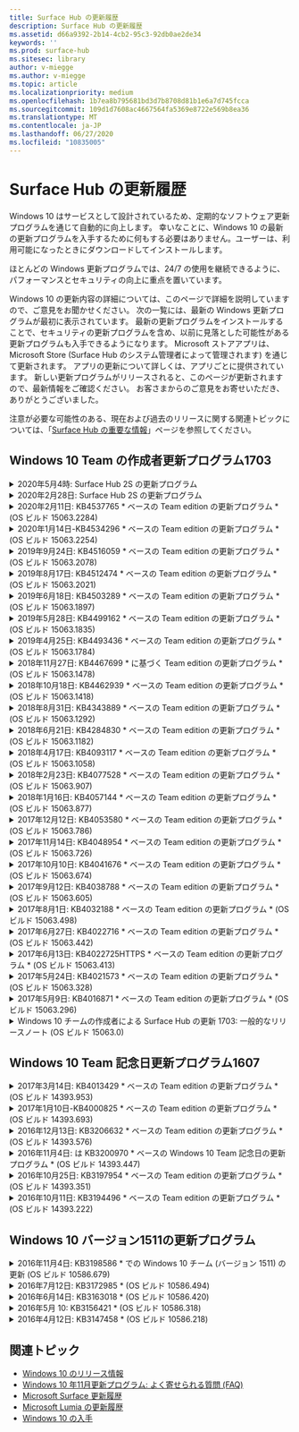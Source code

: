 ```yaml
---
title: Surface Hub の更新履歴
description: Surface Hub の更新履歴
ms.assetid: d66a9392-2b14-4cb2-95c3-92db0ae2de34
keywords: ''
ms.prod: surface-hub
ms.sitesec: library
author: v-miegge
ms.author: v-miegge
ms.topic: article
ms.localizationpriority: medium
ms.openlocfilehash: 1b7ea8b795681bd3d7b8708d81b1e6a7d745fcca
ms.sourcegitcommit: 109d1d7608ac4667564fa5369e8722e569b8ea36
ms.translationtype: MT
ms.contentlocale: ja-JP
ms.lasthandoff: 06/27/2020
ms.locfileid: "10835005"
---
```

# Surface Hub の更新履歴

Windows 10 はサービスとして設計されているため、定期的なソフトウェア更新プログラムを通じて自動的に向上します。 幸いなことに、Windows 10 の最新の更新プログラムを入手するために何もする必要はありません。ユーザーは、利用可能になったときにダウンロードしてインストールします。

ほとんどの Windows 更新プログラムでは、24/7 の使用を継続できるように、パフォーマンスとセキュリティの向上に重点を置いています。

Windows 10 の更新内容の詳細については、このページで詳細を説明していますので、ご意見をお聞かせください。 次の一覧には、最新の Windows 更新プログラムが最初に表示されています。 最新の更新プログラムをインストールすることで、セキュリティの更新プログラムを含め、以前に見落とした可能性がある更新プログラムも入手できるようになります。 Microsoft ストアアプリは、Microsoft Store (Surface Hub のシステム管理者によって管理されます) を通じて更新されます。 アプリの更新について詳しくは、アプリごとに提供されています。
新しい更新プログラムがリリースされると、このページが更新されますので、最新情報をご確認ください。 お客さまからのご意見をお寄せいただき、ありがとうございました。

注意が必要な可能性のある、現在および過去のリリースに関する関連トピックについては、「[Surface Hub の重要な情報](https://support.microsoft.com/products/surface-devices/surface-hub)」ページを参照してください。

## Windows 10 Team の作成者更新プログラム1703

<details>
<summary>2020年5月4時: Surface Hub 2S の更新プログラム</summary>

この更新プログラムは Surface Hub 2S に固有のものであり、以下に示すドライバーとファームウェアの更新プログラムを提供しています。

* Surface USB オーディオドライバー-15.3.6.0
  * 双方向オーディオのパフォーマンスを向上させます。
* Intel (R) audio driver の表示-10.27.0.5
  * 画面共有のシナリオが改善されました。
* Intel (R) グラフィックスドライバー-26.20.100.7263
  * システムの安定性が向上します。
* Surface System ドライバー-1.7.139.0
  * システムの安定性が向上します。
* Surface SMC ファームウェア更新-1.176.139.0
  * システムの安定性が向上します。
</details>

<details>
<summary>2020年2月28日: Surface Hub 2S の更新プログラム</summary>

この更新プログラムは Surface Hub 2S に固有のものであり、以下に示すドライバーとファームウェアの更新プログラムを提供しています。

* Surface Integration driver-13.46.139.0 
  * ディスプレイの明るさのシナリオを向上させます。
* Intel (R) マネジメントエンジンインターフェイスドライバー-1914.12.0.1256
  * システムの安定性が向上します。
* Surface SMC ファームウェア更新-1.161.139.0
  * ペンのバッテリーパフォーマンスが向上しました。
* Surface UEFI 更新-694.2938.768.0
  * システムの安定性が向上します。
</details>

<details>
<summary>2020年2月11日: KB4537765 * ベースの Team edition の更新プログラム * (OS ビルド 15063.2284)</summary>

Surface Hub のこの更新プログラムには、品質の改善とセキュリティの修正が含まれています。 Surface Hub の主要な更新プログラムには、 [Windows 10 の更新履歴](https://support.microsoft.com/help/4018124/windows-10-update-history)でまだ記載されていません。次のようなものがあります。

* Skype for Business の通話中に、他の参加者が Hub の2S を適切に聞こえることができない問題を解決します。
* Surface Hub 上のアラビア語、ヘブライ語、その他の RTL 言語使用シナリオの信頼性が向上しました。

デバイスの機能とサービスを有効または無効にするには、 [Surface Hub 管理者ガイド](https://docs.microsoft.com/surface-hub/)を参照してください。
*[KB4537765](https://support.microsoft.com/help/4537765)
</details>

<details>
<summary>2020年1月14日-KB4534296 * ベースの Team edition の更新プログラム * (OS ビルド 15063.2254)</summary>

Surface Hub のこの更新プログラムには、品質の改善とセキュリティの修正が含まれています。 Surface Hub の主要な更新プログラムには、 [Windows 10 の更新履歴](https://support.microsoft.com/help/4018124/windows-10-update-history)でまだ記載されていません。次のようなものがあります。

* Microsoft Surface Hub 2S のログ収集の問題に対処します。

デバイスの機能とサービスを有効または無効にするには、 [Surface Hub 管理者ガイド](https://docs.microsoft.com/surface-hub/)を参照してください。
*[KB4534296](https://support.microsoft.com/help/4534296)
</details>

<details>
<summary>2019年9月24日: KB4516059 * ベースの Team edition の更新プログラム * (OS ビルド 15063.2078)</summary>

Surface Hub のこの更新プログラムには、品質の改善とセキュリティの修正が含まれています。 Surface Hub の主要な更新プログラムには、 [Windows 10 の更新履歴](https://support.microsoft.com/help/4018124/windows-10-update-history)でまだ記載されていません。次のようなものがあります。

 * 回復オプションを正確に反映するには、Surface Hub の 2S Recovery 設定ページに更新します。
 * Surface Hub の [ようこそ] 画面に更新して、デバイスの recognizability を改善します。
 * Windows Team Edition shell の背景が正しく表示されない問題に対処しました。
 * MDM ポリシーを使用して構成すると、[スタート] メニューレイアウトの常設で問題が解決されました。
 * 内部の web サイトを参照するときに発生する Microsoft Edge の問題が修正されました。
 * 全画面表示モードでプレゼンテーションを行うと、Skype for Business の問題が修正されました。

デバイスの機能とサービスを有効または無効にするには、 [Surface Hub 管理者ガイド](https://docs.microsoft.com/surface-hub/)を参照してください。
*[KB4503289](https://support.microsoft.com/help/4503289)
</details>

<details>
<summary>2019年8月17日: KB4512474 * ベースの Team edition の更新プログラム * (OS ビルド 15063.2021)</summary>

Surface Hub のこの更新プログラムには、品質の改善とセキュリティの修正が含まれています。 Surface Hub の主要な更新プログラムには、 [Windows 10 の更新履歴](https://support.microsoft.com/help/4018124/windows-10-update-history)でまだ記載されていません。次のようなものがあります。

 * ハブ2S でのビデオの既定の設定が [複製] モードになっていることを確認します。
 * Surface Hub でのアラビア語の言語使用シナリオの信頼性が向上しました。

デバイスの機能とサービスを有効または無効にするには、 [Surface Hub 管理者ガイド](https://docs.microsoft.com/surface-hub/)を参照してください。
*[KB4503289](https://support.microsoft.com/help/4503289)
 </details>

<details>
<summary>2019年6月18日: KB4503289 * ベースの Team edition の更新プログラム * (OS ビルド 15063.1897)</summary>

Surface Hub のこの更新プログラムには、品質の改善とセキュリティの修正が含まれています。 Surface Hub の主要な更新プログラムには、 [Windows 10 の更新履歴](https://support.microsoft.com/help/4018124/windows-10-update-history)でまだ記載されていません。次のようなものがあります。

* ユーザーが Azure Active Directory アカウントを使用して Microsoft Surface Hub デバイスにサインインできない問題に対処します。 この問題は、前回のセッションが正常に終了しなかったために発生します。
* Device account のセットアップシナリオでの、id プロバイダーと Exchange への TLS 1.2 接続のサポートを追加します。
* ハブ2S のハードウェア診断アプリの信頼性を向上させるための修正プログラム。 
* ハブ2S での初回実行のセットアップエクスペリエンスの一貫性を高めるために修正しました。 

デバイスの機能とサービスを有効または無効にするには、 [Surface Hub 管理者ガイド](https://docs.microsoft.com/surface-hub/)を参照してください。
*[KB4503289](https://support.microsoft.com/help/4503289)
</details>

<details>
<summary>2019年5月28日: KB4499162 * ベースの Team edition の更新プログラム * (OS ビルド 15063.1835)</summary>

Surface Hub のこの更新プログラムには、品質の改善とセキュリティの修正が含まれています。 Surface Hub の主要な更新プログラムには、 [Windows 10 の更新履歴](https://support.microsoft.com/help/4018124/windows-10-update-history)でまだ記載されていません。次のようなものがあります。

* "デバイスアカウントの資格情報を使用する" 機能が有効になった後、Surface Hub ユーザーにプロキシ資格情報の入力を求めるメッセージが表示されないようにします。
* 音声/ビデオが正しいプロキシを使用していないために、Skype 接続が定期的に失敗する問題を解決します。
* Skype for Business の TLS 1.2 のサポートを追加します。
* Skype サーバーの TLS 1.0 または TLS 1.1 が無効になっている場合に、Skype クライアントの SIP 接続の失敗を解決します。

デバイスの機能とサービスを有効または無効にするには、 [Surface Hub 管理者ガイド](https://docs.microsoft.com/surface-hub/)を参照してください。
*[KB4499162](https://support.microsoft.com/help/4499162)
</details>

<details>
<summary>2019年4月25日: KB4493436 * ベースの Team edition の更新プログラム * (OS ビルド 15063.1784)</summary>

Surface Hub のこの更新プログラムには、品質の改善とセキュリティの修正が含まれています。 Surface Hub の主要な更新プログラムには、 [Windows 10 の更新履歴](https://support.microsoft.com/help/4018124/windows-10-update-history)でまだ記載されていません。次のようなものがあります。

* Surface Hub に接続されている一部の USB デバイスで、ビデオと音声の同期の問題を解決します。

デバイスの機能とサービスを有効または無効にするには、 [Surface Hub 管理者ガイド](https://docs.microsoft.com/surface-hub/)を参照してください。
*[KB4493436](https://support.microsoft.com/help/4493436)
</details>

<details>
<summary>2018年11月27日: KB4467699 * に基づく Team edition の更新プログラム * (OS ビルド 15063.1478)</summary>

Surface Hub のこの更新プログラムには、品質の改善とセキュリティの修正が含まれています。 Surface Hub の主要な更新プログラムには、 [Windows 10 の更新履歴](https://support.microsoft.com/help/4018124/windows-10-update-history)でまだ記載されていません。次のようなものがあります。

* 一部のユーザーが "自分の会議とファイル" にサインインできない問題を解決します。

デバイスの機能とサービスを有効または無効にするには、 [Surface Hub 管理者ガイド](https://docs.microsoft.com/surface-hub/)を参照してください。
*[KBKB4467699](https://support.microsoft.com/help/KB4467699)
</details>

<details>
<summary>2018年10月18日: KB4462939 * ベースの Team edition の更新プログラム * (OS ビルド 15063.1418)</summary>

Surface Hub のこの更新プログラムには、品質の改善とセキュリティの修正が含まれています。 Surface Hub の主要な更新プログラムには、 [Windows 10 の更新履歴](https://support.microsoft.com/help/4018124/windows-10-update-history)でまだ記載されていません。次のようなものがあります。

* Skype for Business の修正: 
  * スリープ状態から再開するときの Skype for Business の接続の問題を解決します
  * デバイスがインターネットに接続されているときに、Skype for Business ネットワーク接続の問題を解決します
  * ディレクトリからユーザーを検索しているときに、Skype for Business のクラッシュを解決します
* エンタープライズプロキシ環境でハブが "インターネット接続がありません" という誤って報告される問題を解決します。
* 新しいホワイトボードエクスペリエンスを実現するための機能を実装します。

デバイスの機能とサービスを有効または無効にするには、 [Surface Hub 管理者ガイド](https://docs.microsoft.com/surface-hub/)を参照してください。
*[KB4462939](https://support.microsoft.com/help/4462939)
</details>

<details>
<summary>2018年8月31日: KB4343889 * ベースの Team edition の更新プログラム * (OS ビルド 15063.1292)</summary>

Surface Hub のこの更新プログラムには、品質の改善とセキュリティの修正が含まれています。 Surface Hub の主要な更新プログラムには、 [Windows 10 の更新履歴](https://support.microsoft.com/help/4018124/windows-10-update-history)でまだ記載されていません。次のようなものがあります。

* Microsoft Teams のサポートを追加します
* Intune 登録でのタスク管理の問題を解決します
* 管理者がハブのインスタントメッセージングとメールサービスを無効にすることを許可します。
* Surface Hub Skype for Business アプリの追加のバグ修正と信頼性の向上

デバイスの機能とサービスを有効または無効にするには、 [Surface Hub 管理者ガイド](https://docs.microsoft.com/surface-hub/)を参照してください。
*[KB4343889](https://support.microsoft.com/help/4343889)
</details>

<details>
<summary>2018年6月21日: KB4284830 * ベースの Team edition の更新プログラム * (OS ビルド 15063.1182)</summary>

Surface Hub のこの更新プログラムには、品質の改善とセキュリティの修正が含まれています。 Surface Hub の主要な更新プログラムには、 [Windows 10 の更新履歴](https://support.microsoft.com/help/4018124/windows-10-update-history)でまだ記載されていません。次のようなものがあります。

* EMEA での GDPR 要件のサポートでのテレメトリの変更

デバイスの機能とサービスを有効または無効にするには、 [Surface Hub 管理者ガイド](https://docs.microsoft.com/surface-hub/)を参照してください。
*[KB4284830](https://support.microsoft.com/help/KB4284830)
</details>

<details>
<summary>2018年4月17日: KB4093117 * ベースの Team edition の更新プログラム * (OS ビルド 15063.1058)</summary>

Surface Hub のこの更新プログラムには、品質の改善とセキュリティの修正が含まれています。 Surface Hub の主要な更新プログラムには、 [Windows 10 の更新履歴](https://support.microsoft.com/help/4018124/windows-10-update-history)でまだ記載されていません。次のようなものがあります。

* 有線プロジェクションの問題を解決します
* 特定の MDM (モバイルデバイス管理) ポリシーの一括更新を有効にします。
* 国際通話で電話のダイヤラーの問題を解決します
* 2台の Surface Hub が同じ会議に参加するときの画像の解決に関する問題を解決する
* OMS (Operations Management Suite) 証明書処理エラーを解決します
* セッションの終了時にクリーンアップする際のセキュリティ上の問題に対処する
* Surface Hub がチャネル 149 ~ 165 に指定されている場合に、Miracast の問題に対処します。
  * 地域政府の規制により、ヨーロッパ、日本、またはイスラエルでチャネル 149 ~ 165 を使用できなくなります。

デバイスの機能とサービスを有効または無効にするには、 [Surface Hub 管理者ガイド](https://docs.microsoft.com/surface-hub/)を参照してください。
*[KB4093117](https://support.microsoft.com/help/4093117)
</details>

<details>
<summary>2018年2月23日: KB4077528 * ベースの Team edition の更新プログラム * (OS ビルド 15063.907)</summary>

Surface Hub のこの更新プログラムには、品質の改善とセキュリティの修正が含まれています。 Surface Hub の主要な更新プログラムには、 [Windows 10 の更新履歴](https://support.microsoft.com/help/4018124/windows-10-update-history)でまだ記載されていません。次のようなものがあります。

* MDM の設定が正しく適用されなかった問題を解決しました
* クリーンアップ処理の改善

デバイスの機能とサービスを有効または無効にするには、 [Surface Hub 管理者ガイド](https://docs.microsoft.com/surface-hub/)を参照してください。
*[KB4077528](https://support.microsoft.com/help/4077528)
</details>

<details>
<summary>2018年1月16日: KB4057144 * ベースの Team edition の更新プログラム * (OS ビルド 15063.877)</summary>

Surface Hub のこの更新プログラムには、品質の改善とセキュリティの修正が含まれています。 Surface Hub の主要な更新プログラムには、 [Windows 10 の更新履歴](https://support.microsoft.com/help/4018124/windows-10-update-history)でまだ記載されていません。次のようなものがあります。

* MDM 経由で [スタート] メニュータイルレイアウトを管理する機能を追加します。
* パスワード回転構成の MDM バグ修正

デバイスの機能とサービスを有効または無効にするには、 [Surface Hub 管理者ガイド](https://docs.microsoft.com/surface-hub/)を参照してください。
*[KB4057144](https://support.microsoft.com/help/4057144)
</details>

<details>
<summary>2017年12月12日: KB4053580 * ベースの Team edition の更新プログラム * (OS ビルド 15063.786)</summary>

Surface Hub のこの更新プログラムには、品質の改善とセキュリティの修正が含まれています。 Surface Hub の主要な更新プログラムには、 [Windows 10 の更新履歴](https://support.microsoft.com/help/4018124/windows-10-update-history)でまだ記載されていません。次のようなものがあります。

* Skype for Business の通話中にカメラのビデオの点滅 (ティアリングまたはちらつき) を解決します
* 通知センターの SSD ID の問題を解決します

デバイスの機能とサービスを有効または無効にするには、 [Surface Hub 管理者ガイド](https://docs.microsoft.com/surface-hub/)を参照してください。
*[KB4053580](https://support.microsoft.com/help/4053580)
</details>

<details>
<summary>2017年11月14日: KB4048954 * ベースの Team edition の更新プログラム * (OS ビルド 15063.726)</summary>

Surface Hub のこの更新プログラムには、品質の改善とセキュリティの修正が含まれています。 Surface Hub の主要な更新プログラムには、 [Windows 10 の更新履歴](https://support.microsoft.com/help/4018124/windows-10-update-history)でまだ記載されていません。次のようなものがあります。

* ユーザーが MDM ポリシーを使用して 802.1 x ワイヤードネットワーク認証を有効にできるようにする機能更新プログラムです。
* ユーザーがファイルを開くときに、選択したアプリケーションを動的に選択できる機能更新プログラム。
* これにより、エンドセッションのクリーンアップでユーザーのアカウントとデバイス間のすべての接続が完全に削除されます。
* クリーンアップ時間と Miracast の接続時間を短縮するパフォーマンスの修正。
* 広告の中で簡単に認証を利用できるようにします。
* サービスコンポーネントが、デバイスで構成されている同じプロキシを使用するように修正します。
* デバイスによって送信されたテレメトリを減らし、帯域幅の使用量を削減します。
* ユーザーが会議の終了後に Microsoft にフィードバックを送信できるようにする機能を有効にします。

デバイスの機能とサービスを有効または無効にするには、 [Surface Hub 管理者ガイド](https://docs.microsoft.com/surface-hub/)を参照してください。
*[KB4048954](https://support.microsoft.com/help/4048954)
</details>

<details>
<summary>2017年10月10日: KB4041676 * ベースの Team edition の更新プログラム * (OS ビルド 15063.674)</summary>

Surface Hub のこの更新プログラムには、品質の改善とセキュリティの修正が含まれています。 Surface Hub の主要な更新プログラムには、 [Windows 10 の更新履歴](https://support.microsoft.com/help/4018124/windows-10-update-history)でまだ記載されていません。次のようなものがあります。

* Skype for Business
  * スリープ状態から再開するときに、デバイスの再起動が必要となる問題を解決します。
  * 外部連絡先が Skype オンラインハブアカウントによって解決されなかった問題を修正しました。
* PowerPoint
  * 一部の PowerPoint プレゼンテーションがハブで処理されない問題を修正しました。
* 全般
  * USB ポートをシステム管理者が無効にできない問題を解決するために修正しました。

*[KB4041676](https://support.microsoft.com/help/4041676)
</details>

<details>
<summary>2017年9月12日: KB4038788 * ベースの Team edition の更新プログラム * (OS ビルド 15063.605) </summary>

Surface Hub のこの更新プログラムには、品質の改善とセキュリティの修正が含まれています。 Surface Hub の主要な更新プログラムには、 [Windows 10 の更新履歴](https://support.microsoft.com/help/4018124/windows-10-update-history)でまだ記載されていません。次のようなものがあります。

* セキュリティ
  * デバイスがスリープ状態から復帰したときに、Bitlocker の問題を解決します。
* 全般
  * デバイス正常性テレメトリの頻度/量を減らし、システムのパフォーマンスを向上させます。
  * デバイスがシステムログを収集できない問題を修正しました。

*[KB4038788](https://support.microsoft.com/help/4038788)
</details>

<details>
<summary>2017年8月1日: KB4032188 * ベースの Team edition の更新プログラム * (OS ビルド 15063.498)</summary>

* Skype for Business 
  * Skype for Business サインインの問題を解決します。これには、再試行またはシステム再起動が必要です。
  * Skype for Business 会議の時刻が正しく表示されなくなります。
  * Surface Hub の Skype for Business の信頼性を向上させるための修正。

*[KB4032188](https://support.microsoft.com/help/4032188)
</details>

<details>
<summary>2017年6月27日: KB4022716 * ベースの Team edition の更新プログラム * (OS ビルド 15063.442)</summary>

Surface Hub のこの更新プログラムには、品質の改善とセキュリティの修正が含まれています。 Surface Hub の主要な更新プログラムには、 [Windows 10 の更新履歴](https://support.microsoft.com/help/4018124/windows-10-update-history)でまだ記載されていません。次のようなものがあります。

* 84 "Surface Hub をスリープ状態にする必要があり、手動で再起動する必要がある NVIDIA ドライバーのクラッシュを解決します。
* 一部のアプリが 84 "Surface Hub で起動できない問題を解決しました。

*[KB4022716](https://support.microsoft.com/help/4022716)
</details>

<details>
<summary>2017年6月13日: KB4022725HTTPS * ベースの Team edition の更新プログラム * (OS ビルド 15063.413)</summary>

Surface Hub のこの更新プログラムには、品質の改善とセキュリティの修正が含まれています。 Surface Hub の主要な更新プログラムには、 [Windows 10 の更新履歴](https://support.microsoft.com/help/4018124/windows-10-update-history)でまだ記載されていません。次のようなものがあります。

* 全般
  * ペンのインクのドロップの問題を解決しました
  * "クリーンアップ" 会議の時間が延長された問題を解決しました

*[KB4022725HTTPS](https://support.microsoft.com/help/4022725)
</details>

<details>
<summary>2017年5月24日: KB4021573 * ベースの Team edition の更新プログラム * (OS ビルド 15063.328)</summary>

Surface Hub のこの更新プログラムには、品質の改善とセキュリティの修正が含まれています。 Surface Hub の主要な更新プログラムには、 [Windows 10 の更新履歴](https://support.microsoft.com/help/4018124/windows-10-update-history)でまだ記載されていません。次のようなものがあります。

* 全般
  * 更新の問題が発生したときのプロキシ設定の保持に関する問題を解決しました

*[KB4021573](https://support.microsoft.com/help/4021573)
</details>

<details>
<summary>2017年5月9日: KB4016871 * ベースの Team edition の更新プログラム * (OS ビルド 15063.296)</summary>

Surface Hub のこの更新プログラムには、品質の改善とセキュリティの修正が含まれています。 Surface Hub の主要な更新プログラムには、 [Windows 10 の更新履歴](https://support.microsoft.com/help/4018124/windows-10-update-history)でまだ記載されていません。次のようなものがあります。

* 全般
  * アドレススリープ/スリープ解除サイクルの問題
  * いくつかのリセットと回復の問題を解決しました
  * [アドレス付きの更新履歴] タブの問題
  * Miracast サービス起動の問題を解決しました
* アプリ
  * 修正されたアプリパッケージの更新エラー

*[KB4016871](https://support.microsoft.com/help/4016871)
</details>

<details>
<summary>Windows 10 チームの作成者による Surface Hub の更新 1703: 一般的なリリースノート (OS ビルド 15063.0)</summary>

Surface Hub のこの更新プログラムには、品質の改善とセキュリティの修正が含まれています。 Surface Hub の主要な更新プログラムには、 [Windows 10 の更新履歴](https://support.microsoft.com/help/4018124/windows-10-update-history)でまだ記載されていません。次のようなものがあります。

* 大きなスクリーンエクスペリエンスの進化 
  * ようこそと開始の会議カルーセルが改善されました
  * 会議に参加して、[スタート] メニューから直接セッションを終了する
  * アプリはセッション中に画面のより多くの部分を使うことができる
  * シンプルな Skype コントロール
  * フィードバックを提供するためのメカニズムが改善されました
* 個人用コンテンツにアクセスする *
  * ようこそまたは Start からの個人シングルサインオン
  * 会議に参加して、[スタート] メニューから直接セッションを終了する
  * OneDrive for Business から直接、OneDrive for Business から個人用ファイルにアクセスする
  * 事前に設定された出席者のサインイン
  * "Authenticator" アプリでの認証フローの合理化 * *
* 展開 & 管理性 
  * 一括プロビジョニングによる OOBE の操作性の効率化
  * クラウドベースのデバイス回復サービス
  * エンタープライズクライアント証明書のサポート
  * 改善されたプロキシ資格情報のサポート
  * Skype のサービス品質 (QoS) 構成のサポートの追加と改善
  * 設定に既定のデバイスの音量を設定する機能が追加されました
  * Surface Hub[設定](https://docs.microsoft.com/surface-hub/remote-surface-hub-management)の MDM サポートが改善されました
* セキュリティの向上 
  * USB ドライブを BitLocker のみに制限する機能が追加されました
  * MDM 経由で USB ポートを無効にする機能が追加されました
  * タイムアウト時に "再開セッション" 機能を無効にする機能が追加されました
  * 有線 802.1 x のサポートの追加
* オーディオとプロジェクション
  * Dolby Audio "人間スピーカー" の機能強化
  * Skype for Business の通話中にペンを使用すると、"ペンでタップ" のサウンドが削減される
  * Miracast インフラストラクチャ接続のサポートが追加されました
* 信頼性とパフォーマンスの修正
  * いくつかのリセットと回復の問題を解決しました
  * クライアント証明書を利用するときの Surface Hub の Exchange 認証の問題を解決しました
  * Wi-fi ネットワーク接続と資格情報の安定性の向上
  * ビデオの再生中に Miracast オーディオのポップアップと同期の問題が修正されました
  * 自動接続動作を無効にする設定が含まれています

* シングルサインイン機能を使用するには、Office365 と OneDrive for Business を使用する必要があります * * サービス要件については、管理者ガイドを参照してください。

</details>

## Windows 10 Team 記念日更新プログラム1607

<details>
<summary>2017年3月14日: KB4013429 * ベースの Team edition の更新プログラム * (OS ビルド 14393.953)</summary>

Surface Hub のこの更新プログラムには、品質の改善とセキュリティの修正が含まれています。 Surface Hub の主要な更新プログラムには、 [Windows 10 の更新履歴](https://support.microsoft.com/help/4018124/windows-10-update-history)でまだ記載されていません。次のようなものがあります。

* 全般
  * 制限されたファイルの場所への移動を防止するためのファイルエクスプローラーのセキュリティ修正
* Skype for Business
  * リモートデスクトップベースの画面共有中の待機時間を修正する

*[KB4013429](https://support.microsoft.com/help/4013429)
</details>

<details>
<summary>2017年1月10日-KB4000825 * ベースの Team edition の更新プログラム * (OS ビルド 14393.693)</summary>

Surface Hub のこの更新プログラムには、品質の改善とセキュリティの修正が含まれています。 Surface Hub の主要な更新プログラムには、 [Windows 10 の更新履歴](https://support.microsoft.com/help/4018124/windows-10-update-history)でまだ記載されていません。次のようなものがあります。

* 実際の日本語キーボードで使用するための106/109 キーボードレイアウトの選択を有効にしました

*[KB4000825](https://support.microsoft.com/help/4000825)
</details>

<details>
<summary>2016年12月13日: KB3206632 * ベースの Team edition の更新プログラム * (OS ビルド 14393.576)</summary>

Surface Hub のこの更新プログラムには、品質の改善とセキュリティの修正が含まれています。 Surface Hub の主要な更新プログラムには、 [Windows 10 の更新履歴](https://support.microsoft.com/help/4018124/windows-10-update-history)でまだ記載されていません。次のようなものがあります。

* 有線接続のオーディオひずみの問題を解決します

*[KB3206632](https://support.microsoft.com/help/3206632)
</details>

<details>
<summary>2016年11月4日: は KB3200970 * ベースの Windows 10 Team 記念日の更新プログラム * (OS ビルド 14393.447)</summary>

Surface Hub 用の Windows 10 チーム向け更新プログラム (バージョン 1607) の今回の更新プログラムには、品質の改善とセキュリティの修正が含まれています。 Surface Hub の主要な更新プログラムには、 [Windows 10 の更新履歴](https://support.microsoft.com/help/4018124/windows-10-update-history)でまだ記載されていません。次のようなものがあります。

* Skype for Business のバグ修正により信頼性が向上

*[は KB3200970](https://support.microsoft.com/help/3200970)
</details>

<details>
<summary>2016年10月25日: KB3197954 * ベースの Team edition の更新プログラム * (OS ビルド 14393.351)</summary>

Surface Hub のこの更新プログラムには、品質の改善とセキュリティの修正が含まれています。 Surface Hub の主要な更新プログラムには、 [Windows 10 の更新履歴](https://support.microsoft.com/help/4018124/windows-10-update-history)でまだ記載されていません。次のようなものがあります。

* OS と Bios で新しいスリープ機能を有効にして、Surface Hub の電力消費を減らし、長期的な信頼性を向上させる
* 全般
  * スクリーンキーボードが表示されない場合がある問題を解決します
  * スケジュールされた会議を開くときに発生するホワイトボードアプリケーションのシフトが解決される
  * デバイスがリセットされた後、管理者がローカル管理者のパスワードを変更できない問題を解決しました。
  * デバイスのリセット中にステータスバーの追跡によって問題を解決する BIOS 変更
  * 問題の電源を解決するための UEFI 更新

*[KB3197954](https://support.microsoft.com/help/3197954)
</details>

<details>
<summary>2016年10月11日: KB3194496 * ベースの Team edition の更新プログラム * (OS ビルド 14393.222)</summary>

この更新プログラムでは、Windows 10 チームの記念日更新プログラムが Surface Hub に追加され、品質の改善とセキュリティの修正が含まれています。 (デバイスのインストール後、Windows 10 バージョン1607が実行されています。)Surface Hub の主要な更新プログラムには、 [Windows 10 の更新履歴](https://support.microsoft.com/help/4018124/windows-10-update-history)でまだ記載されていません。次のようなものがあります。

* Skype for Business
  * フェデレーションアカウントを使用して会議に参加するときの問題を含む、会議に参加するときのパフォーマンスの向上
  * Skype for Business for Surface Hub で、ビデオベースの画面共有 (VBSS) のサポートを利用できるようになりました
  * アイドルタイムの問題が5分続いた後に切断を解決しました
  * Skype ハブ間の画面共有の失敗を解決しました
  * 以下を含む、Skype ビデオの改善:
    * 複数のビデオ発表者との会議中のビデオの損失
    * 通話中のビデオのトリミング
    * 他の参加者には表示されない発信通話ビデオ
  * UPN のサインインエラーに関する対処方法
  * セッション開始プロトコル (SIP) 通話の使用時のダイヤルパッドの問題
* ホワイトボード
  * ユーザーが OneDrive オンラインサービスを使用してホワイトボードセッションを保存して取り消すことができるようになりました (共有機能経由)
  * ドックからペンを削除するときに、ホワイトボードの起動が改善されました
* アプリ
  * 個人用ファイルと作業ファイルにアクセスするためにプレインストールされている OneDrive アプリ
  * あらかじめインストールされている写真アプリで写真やビデオを表示
  * プレインストールされている PowerBI アプリ (ダッシュボードの表示)
  * Office アプリ (Word、Excel、PowerPoint) はすべて、インク対応
  * Surface Hub の Edge がフラッシュベースの web サイトをサポートするようになりました
* 全般
  * 有効になっているオーディオデバイスの選択 (外部オーディオデバイスを使用して接続された Surface Hub 向け)
  * DisplayPort 出力コネクタで HDCP のサポートを有効にしました
  * ユーザビリティの最適化のためにシステム UI の設定が変更されています (詳細については[、「ユーザーと管理者ガイド](https://www.microsoft.com/surface/support/surface-hub)」を参照してください)。
  * Azure Active Directory のサインインフローを高速化するためのバグ修正とパフォーマンスの最適化
  * Surface Hub のリセットと復元にかかる時間が大幅に向上しました
  * 設定内で Windows Defender の UI が追加されました
  * 起動のための UX タッチ機能が改善されました
  * サポートされているデバイスで、Miracast を介して1080p を超えるワイヤレスプロジェクションのサポートを有効にしました
  * "インターネット接続がありません" というメッセージが表示され、起動時に "予定が最新の状態ではない可能性があります" という通知が表示される
  * スクリーンキーボードの信頼性の向上
  * Windows Imaging & Configuration Designer (ICD) を使用して Surface Hub プロビジョニングパッケージを作成するための追加サポートと、Operations Management Suite (OMS) での Surface Hub 監視ソリューションの強化

*[KB3194496](https://support.microsoft.com/help/3194496)
</details>

## Windows 10 バージョン1511の更新プログラム

<details>
<summary>2016年11月4日: KB3198586 * での Windows 10 チーム (バージョン 1511) の更新 (OS ビルド 10586.679)</summary>

この Windows 10 Team edition (バージョン 1511) の Surface Hub への更新には、 [windows 10 の更新履歴](https://support.microsoft.com/help/4018124/windows-10-update-history)に記載された品質向上とセキュリティ修正が含まれています。 この更新プログラムには Surface Hub 固有の項目はありません。

*[KB3198586](https://support.microsoft.com/help/3198586)
</details>

<details>
<summary>2016年7月12日: KB3172985 * (OS ビルド 10586.494)</summary>

この更新プログラムには、品質の改善とセキュリティの修正が含まれています。 この更新プログラムには、新しいオペレーティングシステム機能は導入されていません。 Surface Hub に固有の主な変更点 ( [Windows 10 更新履歴](https://support.microsoft.com/help/4018124/windows-10-update-history)にはまだ含まれていません) には、次のようなものがあります。

* Windows システムクラッシュの原因となった問題を修正しました
* 予期しないエッジクラッシュの原因となっていた問題を修正しました
* プレシャットダウンサービスがクラッシュする原因となっている問題を修正しました
* セッション後に一部のアプリデータが適切に削除されなかった問題を修正しました
* NFC のパフォーマンス向上のために Broadcom NFC ドライバーが更新されました
* Miracast の Wi-fi ドライバーを更新して Miracast のパフォーマンスを向上させる
* Nvidia ドライバーを更新して、84 "Surface Hub デバイスが dim またはファジーコンテンツを表示している表示のバグを修正しました
* 次のような多数の Skype for Business の問題が修正されました。 
  * 会議中に Skype for Business が切断される問題
  * 会議の開催者がフェデレーション構成を使用しているときに、ユーザーが会議に参加できなかった問題
  * Skype for Business アプリケーションの共有を有効にする
  * Skype アプリケーションのクラッシュの原因となった問題
* デバイスのリセットが完了する前に中断された場合に、OS が壊れる可能性があることをユーザーに通知するために、"設定" のプロンプトを追加しました

*[KB3172985](https://support.microsoft.com/help/3172985)
</details>

<details>
<summary>2016年6月14日: KB3163018 * (OS ビルド 10586.420)</summary>

Surface Hub のこの更新プログラムには、品質の改善とセキュリティの修正が含まれています。 この更新プログラムには、新しいオペレーティングシステム機能は導入されていません。 Surface Hub の主要な更新プログラムには、 [Windows 10 の更新履歴](https://support.microsoft.com/help/4018124/windows-10-update-history)でまだ記載されていません。次のようなものがあります。

* 制約付きリリース。 Surface Hub 固有のパッケージの詳細については、2016年7月12日 ( [KB3172985](https://support.microsoft.com/en-us/help/3172985) (OS ビルド 10586.494) を参照してください。

*[KB3163018](https://support.microsoft.com/help/3163018)
</details>

<details>
<summary>2016年5月 10: KB3156421 * (OS ビルド 10586.318)</summary>

Surface Hub のこの更新プログラムには、品質の改善とセキュリティの修正が含まれています。 この更新プログラムには、新しいオペレーティングシステム機能は導入されていません。 Surface Hub の主要な更新プログラムには、 [Windows 10 の更新履歴](https://support.microsoft.com/help/4018124/windows-10-update-history)でまだ記載されていません。次のようなものがあります。

* 特定のストアアプリ (OneDrive) をインストールできないという問題を修正しました
* アプリケーションでタッチ入力が応答を停止するという問題を修正しました

*[KB3156421](https://support.microsoft.com/help/3156421)
</details>

<details>
<summary>2016年4月12日: KB3147458 * (OS ビルド 10586.218)</summary>

Surface Hub のこの更新プログラムには、品質の改善とセキュリティの修正が含まれています。 この更新プログラムには、新しいオペレーティングシステム機能は導入されていません。 Surface Hub の主要な更新プログラムには、 [Windows 10 の更新履歴](https://support.microsoft.com/help/4018124/windows-10-update-history)でまだ記載されていません。次のようなものがあります。

* セッション間で音量レベルが正しくリセットされなかった問題を修正しました

*[KB3147458](https://support.microsoft.com/help/3147458)
</details>

## 関連トピック

* [Windows 10 のリリース情報](https://go.microsoft.com/fwlink/p/?LinkId=724328)
* [Windows 10 年11月更新プログラム: よく寄せられる質問 (FAQ)](https://windows.microsoft.com/windows-10/windows-update-faq)
* [Microsoft Surface 更新履歴](https://go.microsoft.com/fwlink/p/?LinkId=724327)
* [Microsoft Lumia の更新履歴](https://go.microsoft.com/fwlink/p/?LinkId=785968)
* [Windows 10 の入手](https://go.microsoft.com/fwlink/p/?LinkId=616447)
